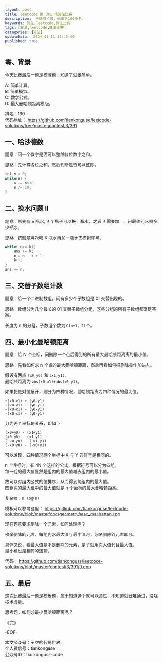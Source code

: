 ```yaml
---
layout: post  
title: leetcode 第 391 场算法比赛 
description:  手速有点慢，依旧是100多名。  
keywords: 算法,leetcode,算法比赛  
tags: [算法,leetcode,算法比赛]  
categories: [算法]  
updateData:  2024-03-31 18:13:00  
published: true  
---
```



## 零、背景  


今天比赛最后一题是模版题，知道了就很简单。  


A: 简单计算。  
B: 简单模拟。  
C: 数学公式。  
D: 最大曼哈顿距离模版。  


排名：160  
代码地址： https://github.com/tiankonguse/leetcode-solutions/tree/master/contest/3/391  


## 一、哈沙德数  

题意：问一个数字是否可以整除各位数字之和。  


思路：先计算各位之和，然后判断是否可以整除。  


```cpp
int v = 0;
while(n) {
    v += n%10;
    n /= 10;
}
```

## 二、换水问题 II  


题意：原先有 n 瓶水, K 个瓶子可以换一瓶水，之后 K 需要加一。问最终可以喝多少瓶水。  


思路：按题意每次喝 K 瓶水再加一瓶水去模拟即可。  


```cpp
while( n>= k){
    ans += k;
    n = n - k + 1;
    k++;
}
ans += n;
```


## 三、交替子数组计数  

题意：给一个二进制数组，问有多少个子数组是 01 交替出现的。  


思路：数组分为几个最长的 01 交替子数组分组，这些分组的所有子数组都满足答案。  


长度为 n 的分组，子数组个数为 `C(n+1, 2)`个。  


## 四、最小化曼哈顿距离  


题意：给 N 个坐标，问删除一个点后得到的所有最大曼哈顿距离离的最小值。  


思路：先看如何求 n 个点的最大曼哈顿距离，然后再看如何把删除操作加进入。  


假设有两点 `(x0,y0)` 和 `(x1,y1)`。  
曼哈顿距离为 `abs(x0-x1)+abs(y0-y1)`。  


如果把绝对值展开，则分为四种情况，蔓哈顿距离为四种情况的最大值。  


```
+(x0-x1) + (y0-y1)
+(x0-x1) - (y0-y1)
-(x0-x1) - (y0-y1)
-(x0-x1) - (y0-y1)
```


分为两个坐标的关系，即如下  


```
(x0+y0) - (x1+y1)
(x0-y0) - (x1-y1)
(-x0-y0) - (-x1-y1)
(-x0+y0) - (-x0+y1)
```


可以发现，四种情况两个坐标中 X 与 Y 的符号是相同的。  


n 个坐标时，有 4N 个这样的公式，根据符号可以分为四组。  
每一组的最大值显然是组内的最大值减去组内的最小值。  


故可以对组内公式的值排序，从而得到每组内的最大值。  
四组内的最大值中的最大值就是 n 个坐标的最大曼哈顿距离。  


复杂度：`n log(n)`  


模板可以参考这里： https://github.com/tiankonguse/leetcode-solutions/blob/master/doc/geometry/max_manhattan.cpp



现在题意要求删除一个元素，如何处理呢？  


枚举删除的元素，每组内求最大值与最小值时，忽略删除的元素即可。  


具体来说，看最大值是不是删除的元素，是了就用次大值代替最大值。  
最小值也是相同的逻辑。  


代码： https://github.com/tiankonguse/leetcode-solutions/blob/master/contest/3/391/D.cpp


## 五、最后  


这次比赛最后一题是模板题，属于知道这个就可以通过，不知道就很难通过，没啥技术含量。  


思考题：如何求最小曼哈顿距离呢？  





《完》  


-EOF-  



本文公众号：天空的代码世界  
个人微信号：tiankonguse  
公众号ID：tiankonguse-code  
  

